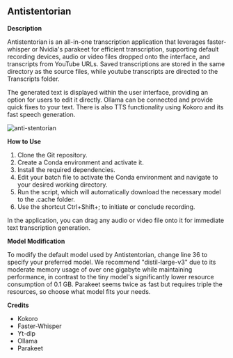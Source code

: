 ## Antistentorian

**Description**

Antistentorian is an all-in-one transcription application that leverages faster-whisper or Nvidia's parakeet for efficient transcription, supporting default recording devices, audio or video files dropped onto the interface, and transcripts from YouTube URLs. Saved transcriptions are stored in the same directory as the source files, while youtube transcripts are directed to the Transcripts folder.

The generated text is displayed within the user interface, providing an option for users to edit it directly. Ollama can be connected and provide quick fixes to your text. There is also TTS functionality using Kokoro and its fast speech generation.

![anti-stentorian](https://github.com/user-attachments/assets/380c78b4-fe7e-4a6c-954c-c8facb72e601)


**How to Use**

1. Clone the Git repository.
2. Create a Conda environment and activate it.
3. Install the required dependencies.
4. Edit your batch file to activate the Conda environment and navigate to your desired working directory.
5. Run the script, which will automatically download the necessary model to the .cache folder.
6. Use the shortcut Ctrl+Shift+; to initiate or conclude recording.

In the application, you can drag any audio or video file onto it for immediate text transcription generation.

**Model Modification**

To modify the default model used by Antistentorian, change line 36 to specify your preferred model. We recommend "distil-large-v3" due to its moderate memory usage of over one gigabyte while maintaining performance, in contrast to the tiny model's significantly lower resource consumption of 0.1 GB. Parakeet seems twice as fast but requires triple the resources, so choose what model fits your needs.

**Credits**

- Kokoro
- Faster-Whisper
- Yt-dlp
- Ollama
- Parakeet
